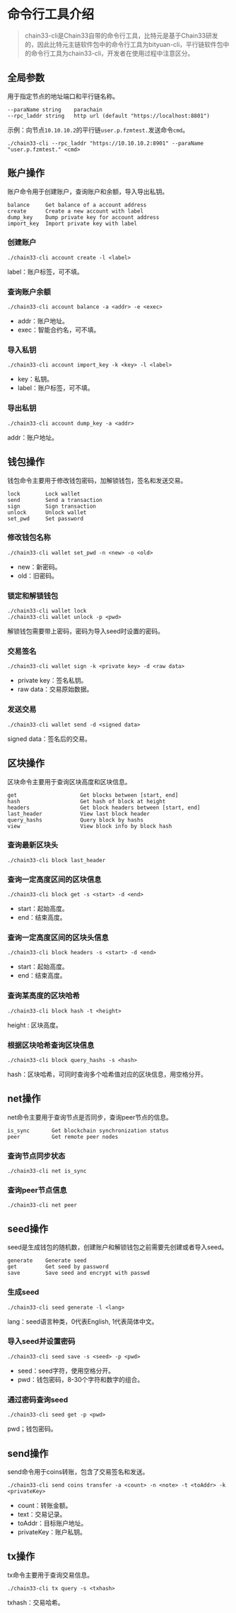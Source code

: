# 命令行工具介绍
>chain33-cli是Chain33自带的命令行工具，比特元是基于Chain33研发的，因此比特元主链软件包中的命令行工具为bityuan-cli，平行链软件包中的命令行工具为chain33-cli，开发者在使用过程中注意区分。

## 全局参数 ##
用于指定节点的地址端口和平行链名称。
```
--paraName string    parachain
--rpc_laddr string   http url (default "https://localhost:8801")
```  
示例：向节点```10.10.10.2```的平行链```user.p.fzmtest.```发送命令```cmd```。

```
./chain33-cli --rpc_laddr "https://10.10.10.2:8901" --paraName "user.p.fzmtest." <cmd>
```

## 账户操作 ##
账户命令用于创建账户，查询账户和余额，导入导出私钥。
```
balance     Get balance of a account address
create      Create a new account with label
dump_key    Dump private key for account address
import_key  Import private key with label
```
### 创建账户 ###
```
./chain33-cli account create -l <label>
```

label：账户标签，可不填。

### 查询账户余额 ###
```
./chain33-cli account balance -a <addr> -e <exec>
```

- addr：账户地址。
- exec：智能合约名，可不填。

### 导入私钥 ###
```
./chain33-cli account import_key -k <key> -l <label>
```

- key：私钥。
- label：账户标签，可不填。

### 导出私钥 ###
```
./chain33-cli account dump_key -a <addr>
```

addr：账户地址。

## 钱包操作 ##
钱包命令主要用于修改钱包密码，加解锁钱包，签名和发送交易。
```
lock        Lock wallet
send        Send a transaction
sign        Sign transaction
unlock      Unlock wallet
set_pwd     Set password
```
### 修改钱包名称 ###
```
./chain33-cli wallet set_pwd -n <new> -o <old>
```

- new：新密码。
- old：旧密码。

### 锁定和解锁钱包 ###
```
./chain33-cli wallet lock 
./chain33-cli wallet unlock -p <pwd>
```

解锁钱包需要带上密码，密码为导入seed时设置的密码。

### 交易签名 ###
```
./chain33-cli wallet sign -k <private key> -d <raw data>
```

- private key：签名私钥。
- raw data：交易原始数据。

### 发送交易 ###
```
./chain33-cli wallet send -d <signed data>
```

signed data：签名后的交易。

## 区块操作 ##
区块命令主要用于查询区块高度和区块信息。
```
get                    Get blocks between [start, end]
hash                   Get hash of block at height
headers                Get block headers between [start, end]
last_header            View last block header
query_hashs            Query block by hashs
view                   View block info by block hash
```
### 查询最新区块头 ###
```
./chain33-cli block last_header
```

### 查询一定高度区间的区块信息 ###
```
./chain33-cli block get -s <start> -d <end>
```

- start：起始高度。
- end：结束高度。

### 查询一定高度区间的区块头信息 ###
```
./chain33-cli block headers -s <start> -d <end>
```

- start：起始高度。
- end：结束高度。


### 查询某高度的区块哈希 ###
```
./chain33-cli block hash -t <height>
```

height : 区块高度。

### 根据区块哈希查询区块信息 ###
```
./chain33-cli block query_hashs -s <hash>
```

hash：区块哈希，可同时查询多个哈希值对应的区块信息，用空格分开。

## net操作 ##
net命令主要用于查询节点是否同步，查询peer节点的信息。
```
is_sync       Get blockchain synchronization status
peer          Get remote peer nodes
```
### 查询节点同步状态 ###
```
./chain33-cli net is_sync
```

### 查询peer节点信息 ###
```
./chain33-cli net peer
```

## seed操作 ##
seed是生成钱包的随机数，创建账户和解锁钱包之前需要先创建或者导入seed。
```
generate    Generate seed
get         Get seed by password
save        Save seed and encrypt with passwd
```
### 生成seed ###
```
./chain33-cli seed generate -l <lang>
```

lang：seed语言种类，0代表English, 1代表简体中文。

### 导入seed并设置密码 ###
```
./chain33-cli seed save -s <seed> -p <pwd>
```

- seed：seed字符，使用空格分开。
- pwd：钱包密码，8-30个字符和数字的组合。

### 通过密码查询seed ###
```
./chain33-cli seed get -p <pwd>
```

pwd；钱包密码。


## send操作 ##
send命令用于coins转账，包含了交易签名和发送。
```
./chain33-cli send coins transfer -a <count> -n <note> -t <toAddr> -k <privateKey>
```

- count：转账金额。
- text：交易记录。
- toAddr：目标账户地址。
- privateKey：账户私钥。

## tx操作 ##
tx命令主要用于查询交易信息。
```
./chain33-cli tx query -s <txhash>
```
txhash：交易哈希。